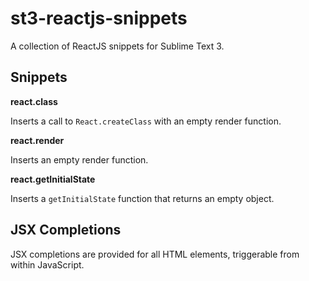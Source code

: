 # st3-reactjs-snippets

A collection of ReactJS snippets for Sublime Text 3.

## Snippets

**react.class**

Inserts a call to `React.createClass` with an empty render function.

**react.render**

Inserts an empty render function.

**react.getInitialState**

Inserts a `getInitialState` function that returns an empty object.

## JSX Completions

JSX completions are provided for all HTML elements, triggerable from within JavaScript.
